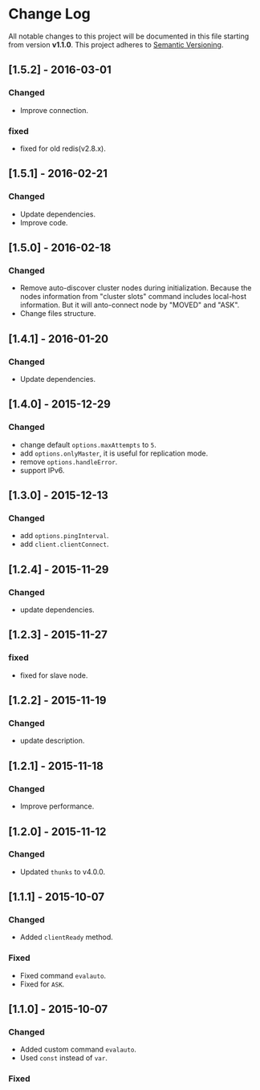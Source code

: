 # Change Log

All notable changes to this project will be documented in this file starting from version **v1.1.0**.
This project adheres to [Semantic Versioning](http://semver.org/).

## [1.5.2] - 2016-03-01
### Changed

- Improve connection.

### fixed

- fixed for old redis(v2.8.x).

## [1.5.1] - 2016-02-21
### Changed

- Update dependencies.
- Improve code.

## [1.5.0] - 2016-02-18
### Changed

- Remove auto-discover cluster nodes during initialization. Because the nodes information
from "cluster slots" command includes local-host information. But it will anto-connect
node by "MOVED" and "ASK".
- Change files structure.

## [1.4.1] - 2016-01-20
### Changed

- Update dependencies.

## [1.4.0] - 2015-12-29
### Changed

- change default `options.maxAttempts` to `5`.
- add `options.onlyMaster`, it is useful for replication mode.
- remove `options.handleError`.
- support IPv6.

## [1.3.0] - 2015-12-13
### Changed

- add `options.pingInterval`.
- add `client.clientConnect`.

## [1.2.4] - 2015-11-29
### Changed

- update dependencies.

## [1.2.3] - 2015-11-27
### fixed

- fixed for slave node.

## [1.2.2] - 2015-11-19
### Changed

- update description.

## [1.2.1] - 2015-11-18
### Changed

- Improve performance.

## [1.2.0] - 2015-11-12
### Changed

- Updated `thunks` to v4.0.0.

## [1.1.1] - 2015-10-07
### Changed

- Added `clientReady` method.

### Fixed

- Fixed command `evalauto`.
- Fixed for `ASK`.

## [1.1.0] - 2015-10-07
### Changed

- Added custom command `evalauto`.
- Used `const` instead of `var`.

### Fixed
